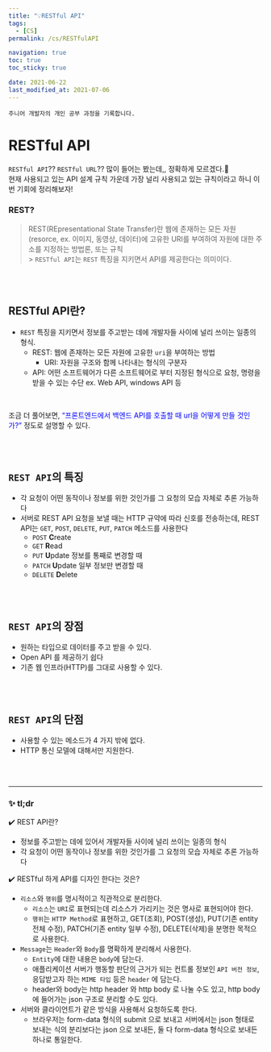 ```yaml
---
title: "💡RESTful API"
tags:
  - [CS]
permalink: /cs/RESTfulAPI

navigation: true
toc: true
toc_sticky: true

date: 2021-06-22
last_modified_at: 2021-07-06
---
```


`주니어 개발자의 개인 공부 과정을 기록합니다.`

# RESTful API

`RESTful API`?? `RESTful URL`?? 많이 들어는 봤는데,, 정확하게 모르겠다.🥲 <br />
현재 사용되고 있는 API 설계 규칙 가운데 가장 널리 사용되고 있는 규칙이라고 하니 이번 기회에 정리해보자!

### REST?

> REST(REpresentational State Transfer)란 웹에 존재하는 모든 자원(resorce, ex. 이미지, 동영상, 데이터)에 고유한 URI를 부여하여 자원에 대한 주소를 지정하는 방법론, 또는 규칙 <br /> > `RESTful API`는 `REST` 특징을 지키면서 API를 제공한다는 의미이다.

<br /><br />

## RESTful API란?

- `REST` 특징을 지키면서 정보를 주고받는 데에 개발자들 사이에 널리 쓰이는 일종의 형식.
  - REST: 웹에 존재하는 모든 자원에 고유한 `uri`을 부여하는 방법
    - URI: 자원을 구조와 함께 나타내는 형식의 구분자
  - API: 어떤 소프트웨어가 다른 소프트웨어로 부터 지정된 형식으로 요청, 명령을 받을 수 있는 수단 ex. Web API, windows API 등

<br />

조금 더 풀어보면, <span style='color:blue'> “프론트엔드에서 백엔드 API를 호출할 때 url을 어떻게 만들 것인가?”</span> 정도로 설명할 수 있다.

<br /><br />

## `REST API`의 특징

- 각 요청이 어떤 동작이나 정보를 위한 것인가를 그 요청의 모습 자체로 추론 가능하다
- 서버로 REST API 요청을 보낼 때는 HTTP 규약에 따라 신호를 전송하는데, REST API는 `GET`, `POST`, `DELETE`, `PUT`, `PATCH` 메소드를 사용한다
  - `POST` <span style=“color:blue”>**C**</span>reate
  - `GET` <span style=“color:blue”>**R**</span>ead
  - `PUT` <span style=“color:blue”>**U**</span>pdate 정보를 통째로 변경할 때
  - `PATCH` <span style=“color:blue”>**U**</span>pdate 일부 정보만 변경할 때
  - `DELETE` <span style=“color:blue”>**D**</span>elete

<br /><br />

## `REST API`의 장점

- 원하는 타입으로 데이터를 주고 받을 수 있다.
- Open API 를 제공하기 쉽다
- 기존 웹 인프라(HTTP)를 그대로 사용할 수 있다.

<br /><br />

## `REST API`의 단점

- 사용할 수 있는 메소드가 4 가지 밖에 없다.
- HTTP 통신 모델에 대해서만 지원한다.

<br /><br />

---

### ✨ tl;dr

✔️ REST API란?

- 정보를 주고받는 데에 있어서 개발자들 사이에 널리 쓰이는 일종의 형식
- 각 요청이 어떤 동작이나 정보를 위한 것인가를 그 요청의 모습 자체로 추론 가능하다

✔️ RESTful 하게 API를 디자인 한다는 것은?

- `리소스`와 `행위`를 명시적이고 직관적으로 분리한다.
  - `리소스`는 `URI`로 표현되는데 리소스가 가리키는 것은 명사로 표현되어야 한다.
  - `행위`는 `HTTP Method`로 표현하고, GET(조회), POST(생성), PUT(기존 entity 전체 수정), PATCH(기존 entity 일부 수정), DELETE(삭제)을 분명한 목적으로 사용한다.
- `Message`는 `Header`와 `Body`를 명확하게 분리해서 사용한다.
  - `Entity`에 대한 내용은 `body`에 담는다.
  - 애플리케이션 서버가 행동할 판단의 근거가 되는 컨트롤 정보인 `API 버전 정보`, 응답받고자 하는 `MIME 타입` 등은 `header` 에 담는다.
  - header와 body는 http header 와 http body 로 나눌 수도 있고, http body 에 들어가는 json 구조로 분리할 수도 있다.
- 서버와 클라이언트가 같은 방식을 사용해서 요청하도록 한다.
  - 브라우저는 form-data 형식의 submit 으로 보내고 서버에서는 json 형태로 보내는 식의 분리보다는 json 으로 보내든, 둘 다 form-data 형식으로 보내든 하나로 통일한다.
